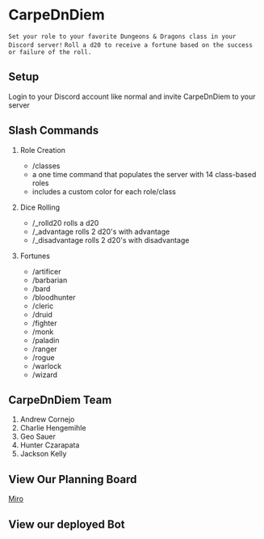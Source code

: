# CarpeDnDiem

`Set your role to your favorite Dungeons & Dragons class in your Discord server!`
`Roll a d20 to receive a fortune based on the success or failure of the roll.`

## Setup

Login to your Discord account like normal and invite CarpeDnDiem to your server

## Slash Commands

1. Role Creation

   - /classes
   - a one time command that populates the server with 14 class-based roles
   - includes a custom color for each role/class

1. Dice Rolling

   - /\_rolld20 rolls a d20
   - /\_advantage rolls 2 d20's with advantage
   - /\_disadvantage rolls 2 d20's with disadvantage

1. Fortunes

   - /artificer
   - /barbarian
   - /bard
   - /bloodhunter
   - /cleric
   - /druid
   - /fighter
   - /monk
   - /paladin
   - /ranger
   - /rogue
   - /warlock
   - /wizard

## CarpeDnDiem Team

1. Andrew Cornejo
1. Charlie Hengemihle
1. Geo Sauer
1. Hunter Czarapata
1. Jackson Kelly

## View Our Planning Board

[Miro](https://miro.com/app/board/uXjVP7K_zhM=/)

## View our deployed Bot

[]()
